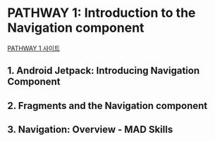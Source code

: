 # PATHWAY 1: Introduction to the Navigation component
[PATHWAY 1 사이트](https://developer.android.com/courses/pathways/android-basics-kotlin-unit-3-pathway-2)

## 1. Android Jetpack: Introducing Navigation Component

## 2. Fragments and the Navigation component

## 3. Navigation: Overview - MAD Skills